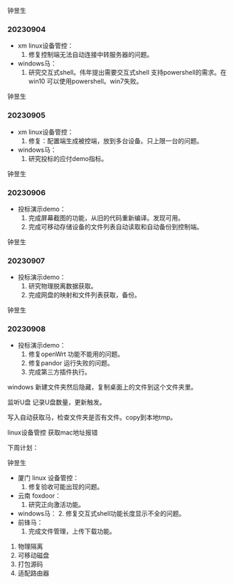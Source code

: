 钟昱生

### 20230904

* xm linux设备管控：
  1. 修复控制端无法自动连接中转服务器的问题。
* windows马：
  1. 研究交互式shell。伟年提出需要交互式shell 支持powershell的需求。在win10 可以使用powershell。win7失败。

钟昱生

### 20230905

* xm linux设备管控：
  1. 修复：配置端生成被控端，放到多台设备。只上限一台的问题。
* windows马：
  1. 研究投标的应付demo指标。

钟昱生

### 20230906

* 投标演示demo：
  1. 完成屏幕截图的功能，从旧的代码重新编译。发现可用。
  2. 完成可移动存储设备的文件列表自动读取和自动备份到控制端。

钟昱生

### 20230907

* 投标演示demo：
  1. 研究物理脱离数据获取。
  2. 完成网盘的映射和文件列表获取，备份。

钟昱生

### 20230908

* 投标演示demo：
  1. 修复openWrt  功能不能用的问题。
  2. 修复pandor 运行失败的问题。
  3. 完成第三方插件执行。



windows 新建文件夹然后隐藏，复制桌面上的文件到这个文件夹里。 



监听U盘    记录U盘数量，更新触发。

写入自动获取马，检查文件夹是否有文件。copy到本地tmp。





linux设备管控 获取mac地址报错

下周计划：

钟昱生

* 厦门 linux 设备管控：
  1. 修复验收可能出现的问题。
* 云南 foxdoor：
  1. 研究正向激活功能。
* windows马：
  2. 修复交互式shell功能长度显示不全的问题。
* 前锋马：
  1. 完成文件管理，上传下载功能。





1. 物理隔离 
2. 可移动磁盘
3. 打包源码
4. 适配路由器





























